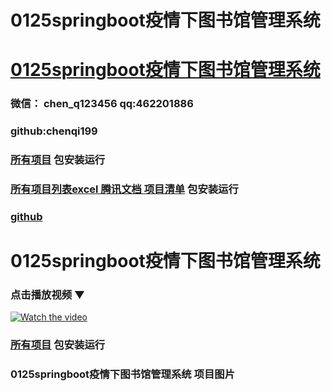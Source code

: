 # 0125springboot疫情下图书馆管理系统


# [0125springboot疫情下图书馆管理系统](https://github.com/GraduationProject-springboot/0125springboot)

### 微信： chen_q123456  qq:462201886
### github:chenqi199

### [所有项目](https://github.com/GraduationProject-springboot/allSpringbootProjects) 包安装运行

### [所有项目列表excel 腾讯文档 项目清单](https://docs.qq.com/sheet/DSHRFSVZ5aEVYT3N3?tab=BB08J2) 包安装运行

### [github](https://chenqi199.github.io)








# 0125springboot疫情下图书馆管理系统

### 点击播放视频 ▼
[![Watch the video](https://i.sstatic.net/Vp2cE.png)](https://player.bilibili.com/player.html?isOutside=true&aid=BV1jqaLe1ECs&bvid=BV1jqaLe1ECs&cid=500001610724042&p=25)

### [所有项目](https://github.com/GraduationProject-springboot/allSpringbootProjects) 包安装运行














### 0125springboot疫情下图书馆管理系统 项目图片









